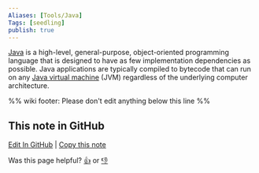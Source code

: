 ```yaml
---
Aliases: [Tools/Java]
Tags: [seedling]
publish: true
---
```

[Java](https://www.oracle.com/java/) is a high-level, general-purpose, object-oriented programming language that is designed to have as few implementation dependencies as possible. Java applications are typically compiled to bytecode that can run on any [Java virtual machine](https://en.wikipedia.org/wiki/Java_virtual_machine "Java virtual machine") (JVM) regardless of the underlying computer architecture.

%% wiki footer: Please don't edit anything below this line %%

## This note in GitHub

<span class="git-footer">[Edit In GitHub](https://github.dev/data-engineering-community/data-engineering-wiki/blob/main/Tools/Programming%20Languages/Java.md "git-hub-edit-note") | [Copy this note](https://raw.githubusercontent.com/data-engineering-community/data-engineering-wiki/main/Tools/Programming%20Languages/Java.md "git-hub-copy-note")</span>

<span class="git-footer">Was this page helpful?
[👍](https://tally.so/r/mOaxjk?rating=Yes&url=https://dataengineering.wiki/Tools/Programming%20Languages/Java) or [👎](https://tally.so/r/mOaxjk?rating=No&url=https://dataengineering.wiki/Tools/Programming%20Languages/Java)</span>
